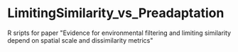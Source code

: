 # LimitingSimilarity_vs_Preadaptation
R sripts for paper "Evidence for environmental filtering and limiting similarity depend on spatial scale and dissimilarity metrics"

